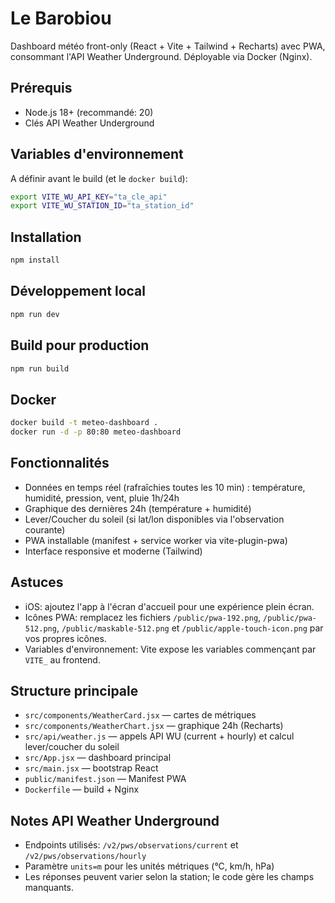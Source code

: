 # Le Barobiou

Dashboard météo front-only (React + Vite + Tailwind + Recharts) avec PWA, consommant l'API Weather Underground. Déployable via Docker (Nginx).

## Prérequis
- Node.js 18+ (recommandé: 20)
- Clés API Weather Underground

## Variables d'environnement
A définir avant le build (et le `docker build`):

```bash
export VITE_WU_API_KEY="ta_cle_api"
export VITE_WU_STATION_ID="ta_station_id"
```

## Installation
```bash
npm install
```

## Développement local
```bash
npm run dev
```

## Build pour production
```bash
npm run build
```

## Docker
```bash
docker build -t meteo-dashboard .
docker run -d -p 80:80 meteo-dashboard
```

## Fonctionnalités
- Données en temps réel (rafraîchies toutes les 10 min) : température, humidité, pression, vent, pluie 1h/24h
- Graphique des dernières 24h (température + humidité)
- Lever/Coucher du soleil (si lat/lon disponibles via l'observation courante)
- PWA installable (manifest + service worker via vite-plugin-pwa)
- Interface responsive et moderne (Tailwind)

## Astuces
- iOS: ajoutez l'app à l'écran d'accueil pour une expérience plein écran.
- Icônes PWA: remplacez les fichiers `/public/pwa-192.png`, `/public/pwa-512.png`, `/public/maskable-512.png` et `/public/apple-touch-icon.png` par vos propres icônes.
- Variables d'environnement: Vite expose les variables commençant par `VITE_` au frontend.

## Structure principale
- `src/components/WeatherCard.jsx` — cartes de métriques
- `src/components/WeatherChart.jsx` — graphique 24h (Recharts)
- `src/api/weather.js` — appels API WU (current + hourly) et calcul lever/coucher du soleil
- `src/App.jsx` — dashboard principal
- `src/main.jsx` — bootstrap React
- `public/manifest.json` — Manifest PWA
- `Dockerfile` — build + Nginx

## Notes API Weather Underground
- Endpoints utilisés: `/v2/pws/observations/current` et `/v2/pws/observations/hourly`
- Paramètre `units=m` pour les unités métriques (°C, km/h, hPa)
- Les réponses peuvent varier selon la station; le code gère les champs manquants.
